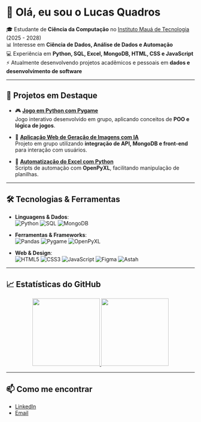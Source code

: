 # 👋 Olá, eu sou o Lucas Quadros

🎓 Estudante de **Ciência da Computação** no [Instituto Mauá de Tecnologia](https://maua.br) (2025 - 2028)  
📊 Interesse em **Ciência de Dados, Análise de Dados e Automação**  
💻 Experiência em **Python, SQL, Excel, MongoDB, HTML, CSS e JavaScript**  
⚡ Atualmente desenvolvendo projetos acadêmicos e pessoais em **dados e desenvolvimento de software**  

---

## 🚀 Projetos em Destaque

- 🎮 **[Jogo em Python com Pygame](link-do-repositorio)**  
  Jogo interativo desenvolvido em grupo, aplicando conceitos de **POO e lógica de jogos**.  

- 🤖 **[Aplicação Web de Geração de Imagens com IA](link-do-repositorio)**  
  Projeto em grupo utilizando **integração de API, MongoDB e front-end** para interação com usuários.  

- 📑 **[Automatização do Excel com Python](link-do-repositorio)**  
  Scripts de automação com **OpenPyXL**, facilitando manipulação de planilhas.  

---

## 🛠️ Tecnologias & Ferramentas

<div align="left">
  
- **Linguagens & Dados**:  
  ![Python](https://img.shields.io/badge/Python-3776AB?style=for-the-badge&logo=python&logoColor=white) 
  ![SQL](https://img.shields.io/badge/SQL-025E8C?style=for-the-badge&logo=database&logoColor=white) 
  ![MongoDB](https://img.shields.io/badge/MongoDB-4EA94B?style=for-the-badge&logo=mongodb&logoColor=white)  

- **Ferramentas & Frameworks**:  
  ![Pandas](https://img.shields.io/badge/Pandas-150458?style=for-the-badge&logo=pandas&logoColor=white)
  ![Pygame](https://img.shields.io/badge/Pygame-006600?style=for-the-badge&logo=python&logoColor=white)
  ![OpenPyXL](https://img.shields.io/badge/OpenPyXL-FFD43B?style=for-the-badge&logo=python&logoColor=black)  

- **Web & Design**:  
  ![HTML5](https://img.shields.io/badge/HTML5-E34F26?style=for-the-badge&logo=html5&logoColor=white) 
  ![CSS3](https://img.shields.io/badge/CSS3-1572B6?style=for-the-badge&logo=css3&logoColor=white) 
  ![JavaScript](https://img.shields.io/badge/JavaScript-F7DF1E?style=for-the-badge&logo=javascript&logoColor=black) 
  ![Figma](https://img.shields.io/badge/Figma-F24E1E?style=for-the-badge&logo=figma&logoColor=white)
  ![Astah](https://img.shields.io/badge/Astah-4B275F?style=for-the-badge&logoColor=white)

</div>

---

## 📈 Estatísticas do GitHub

<div align="center">
  <a href="https://github.com/Lucas-QdD">
    <img height="180em" src="https://github-readme-stats.vercel.app/api?username=Lucas-QdD&show_icons=true&theme=tokyonight&include_all_commits=true&count_private=true"/>
    <img height="180em" src="https://github-readme-stats.vercel.app/api/top-langs/?username=Lucas-QdD&layout=compact&langs_count=7&theme=tokyonight"/>
  </a>
</div>

---

## 📫 Como me encontrar
- [LinkedIn](https://www.linkedin.com/in/lucas-qdd/)  
- [Email](mailto:lucasquadrosdd@gmail.com)  
